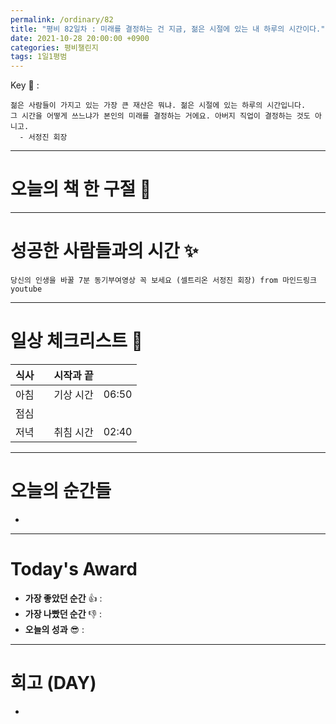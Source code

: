 ```yaml
---
permalink: /ordinary/82
title: "평비 82일차 : 미래를 결정하는 건 지금, 젊은 시절에 있는 내 하루의 시간이다."
date: 2021-10-28 20:00:00 +0900
categories: 평비챌린지
tags: 1일1평범
---  
```

Key 🔑 : 
```
젊은 사람들이 가지고 있는 가장 큰 재산은 뭐냐. 젊은 시절에 있는 하루의 시간입니다.
그 시간을 어떻게 쓰느냐가 본인의 미래를 결정하는 거에요. 아버지 직업이 결정하는 것도 아니고.
  - 서정진 회장
```

---
# 오늘의 책 한 구절 📕


---
# 성공한 사람들과의 시간 ✨
`당신의 인생을 바꿀 7분 동기부여영상 꼭 보세요 (셀트리온 서정진 회장) from 마인드링크 youtube`  

---
# 일상 체크리스트 📃

| 식사 |  | 시작과 끝 |  |
|:----:|:----:|:----:|:----:|
| 아침 |  | 기상 시간 | 06:50 |
| 점심 |  |  |  |
| 저녁 |  | 취침 시간 | 02:40 |

---
# 오늘의 순간들
- 

---
# Today's Award
- **가장 좋았던 순간** 👍 : 
- **가장 나빴던 순간** 👎 : 
- **오늘의 성과** 😎 : 

---
# 회고 (DAY)
- 